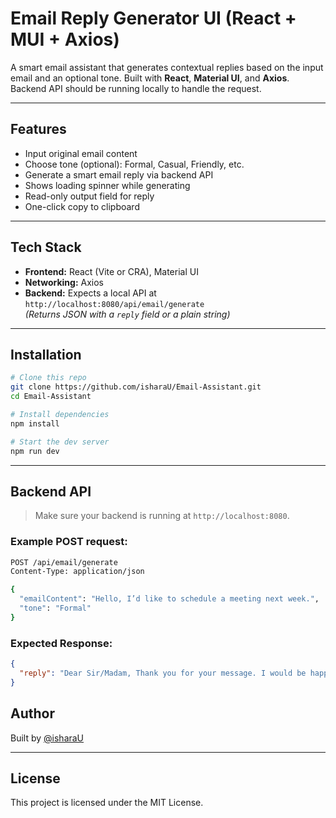 # Email Reply Generator UI (React + MUI + Axios)

A smart email assistant that generates contextual replies based on the input email and an optional tone. Built with **React**, **Material UI**, and **Axios**. Backend API should be running locally to handle the request.

---

## Features

- Input original email content
- Choose tone (optional): Formal, Casual, Friendly, etc.
- Generate a smart email reply via backend API
- Shows loading spinner while generating
- Read-only output field for reply
- One-click copy to clipboard

---

## Tech Stack

- **Frontend:** React (Vite or CRA), Material UI
- **Networking:** Axios
- **Backend:** Expects a local API at `http://localhost:8080/api/email/generate`  
  *(Returns JSON with a `reply` field or a plain string)*

---

## Installation

```bash
# Clone this repo
git clone https://github.com/isharaU/Email-Assistant.git
cd Email-Assistant

# Install dependencies
npm install

# Start the dev server
npm run dev  
````

---

## Backend API

> Make sure your backend is running at `http://localhost:8080`.

### Example POST request:

```bash
POST /api/email/generate
Content-Type: application/json

{
  "emailContent": "Hello, I’d like to schedule a meeting next week.",
  "tone": "Formal"
}
```

### Expected Response:

```json
{
  "reply": "Dear Sir/Madam, Thank you for your message. I would be happy to arrange a meeting next week..."
}
```

## Author

Built by [@isharaU](https://github.com/isharaU)

---

## License

This project is licensed under the MIT License.



